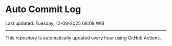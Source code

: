 # Auto Commit Log

Last updated: Tuesday, 12-08-2025 08:09 WIB

---

This repository is automatically updated every hour using GitHub Actions.
